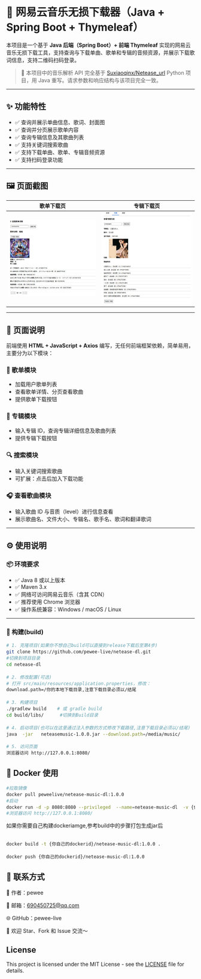 # 🎵 网易云音乐无损下载器（Java + Spring Boot + Thymeleaf）

本项目是一个基于 **Java 后端（Spring Boot）+ 前端 Thymeleaf** 实现的网易云音乐无损下载工具，支持查询与下载单曲、歌单和专辑的音频资源，并展示下载歌词信息，支持二维码扫码登录。

> 📌 本项目中的音乐解析 API 完全基于 [Suxiaoqinx/Netease_url](https://github.com/Suxiaoqinx/Netease_url) Python 项目，用 Java 重写。请求参数和响应结构与该项目完全一致。

---

## ✨ 功能特性

- ✅ 查询并展示单曲信息、歌词、封面图
- ✅ 查询并分页展示歌单内容
- ✅ 查询专辑信息及其歌曲列表
- ✅ 支持关键词搜索歌曲
- ✅ 支持下载单曲、歌单、专辑音频资源
- ✅ 支持扫码登录功能

---

## 🖼️ 页面截图

| 歌单下载页 | 专辑下载页 |
|------------|-------------|
| ![歌单下载页面](https://raw.githubusercontent.com/pewee-live/netease-dl/refs/heads/master/pics/1.JPG) | ![专辑下载页面](https://raw.githubusercontent.com/pewee-live/netease-dl/refs/heads/master/pics/2.JPG) |

---

## 🧩 页面说明

前端使用 **HTML + JavaScript + Axios** 编写，无任何前端框架依赖，简单易用，主要分为以下模块：

### 🎵 歌单模块

- 加载用户歌单列表
- 查看歌单详情、分页查看歌曲
- 提供歌单下载按钮

### 💽 专辑模块

- 输入专辑 ID，查询专辑详细信息及歌曲列表
- 提供专辑下载按钮

### 🔍 搜索模块

- 输入关键词搜索歌曲
- 可扩展：点击后加入下载功能

### 🎧 查看歌曲模块

- 输入歌曲 ID 与音质（level）进行信息查看
- 展示歌曲名、文件大小、专辑名、歌手名、歌词和翻译歌词

---

## ⚙️ 使用说明

### 📦 环境要求

- ✅ Java 8 或以上版本
- ✅ Maven 3.x
- ✅ 网络可访问网易云音乐（含其 CDN）
- ✅ 推荐使用 Chrome 浏览器
- ✅ 操作系统兼容：Windows / macOS / Linux

---

### 🚀 构建(build)

```bash
# 1. 克隆项目(如果你不想自己build可以直接到release下载后至第4步)
git clone https://github.com/pewee-live/netease-dl.git
#切换到项目目录
cd netease-dl

# 2. 修改配置(可选)
# 打开 src/main/resources/application.properties，修改：
download.path=/你的本地下载目录,注意下载目录必须以/结尾

# 3. 构建项目
./gradlew build    # 或 gradle build
cd build/libs/  	#切换到Build目录

# 4. 启动项目(也可以在这里通过注入参数的方式修改下载路径,注意下载目录必须以/结尾)
java  -jar   neteasemusic-1.0.0.jar --download.path=/media/music/

# 5. 访问页面
浏览器访问 http://127.0.0.1:8080/

```

## 🐳 Docker 使用

```bash
#拉取镜像
docker pull peweelive/netease-music-dl:1.0.0
#启动
docker run -d -p 8080:8080 --privileged  --name=netease-music-dl  -v {你自己的路径}:/media/music/ --restart unless-stopped  -e TZ=Asia/Shanghai peweelive/netease-music-dl:1.0.0
#浏览器访问 http://127.0.0.1:8080/

```

如果你需要自己构建dockeriamge,参考build中的步骤打包生成jar后
```bash

docker build -t {你自己的dockerid}/netease-music-dl:1.0.0 .

docker push {你自己的dockerid}/netease-music-dl:1.0.0

```

## 🙋 联系方式
👤 作者：pewee

📧 邮箱：690450725@qq.com

🌐 GitHub：pewee-live

🎉 欢迎 Star、Fork 和 Issue 交流～

## License

This project is licensed under the MIT License - see the [LICENSE](LICENSE) file for details.

